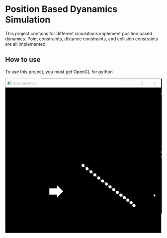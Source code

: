 # Position Based Dyanamics Simulation
This project contains for different simulations implement position based dynamics. Point constraints, distance constraints, and collision constraints are all implemented.

## How to use
To use this project, you must get OpenGL for python

![demo](rope_simuation_demo.gif)
